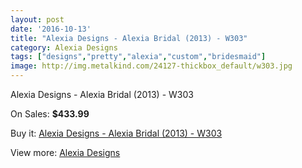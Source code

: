 ```yaml
---
layout: post
date: '2016-10-13'
title: "Alexia Designs - Alexia Bridal (2013) - W303"
category: Alexia Designs
tags: ["designs","pretty","alexia","custom","bridesmaid"]
image: http://img.metalkind.com/24127-thickbox_default/w303.jpg
---
```

Alexia Designs - Alexia Bridal (2013) - W303

On Sales: **$433.99**
<a href="https://www.metalkind.com/en/alexia-designs/315-w303.html"><amp-img layout="responsive" width="600" height="600" src="//img.metalkind.com/24127-thickbox_default/w303.jpg" alt="Alexia Designs - Alexia Bridal (2013) - W303 0" /></a>
<a href="https://www.metalkind.com/en/alexia-designs/315-w303.html"><amp-img layout="responsive" width="600" height="600" src="//img.metalkind.com/24129-thickbox_default/w303.jpg" alt="Alexia Designs - Alexia Bridal (2013) - W303 1" /></a>

Buy it: [Alexia Designs - Alexia Bridal (2013) - W303](https://www.metalkind.com/en/alexia-designs/315-w303.html "Alexia Designs - Alexia Bridal (2013) - W303")

View more: [Alexia Designs](https://www.metalkind.com/en/7-alexia-designs "Alexia Designs")